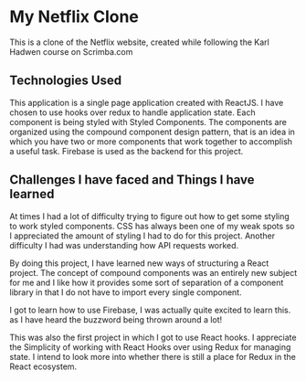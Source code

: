# My Netflix Clone

This is a clone of the Netflix website, created while following the Karl Hadwen course on Scrimba.com


## Technologies Used


This application is a single page application created with ReactJS. I have chosen to use hooks over redux to handle application state. Each component is being styled with Styled Components. The components are organized using the compound component design pattern, that is an idea in which you have two or more components that work together to accomplish a useful task. Firebase is used as the backend for this project.

## Challenges I have faced and Things I have learned

At times I had a lot of difficulty trying to figure out how to get some styling to work styled components. CSS has always been one of my weak spots so I appreciated the amount of styling I had to do for this project. Another difficulty I had was understanding how API requests worked. 

By doing this project, I have learned new ways of structuring a React project. The concept of compound components was an entirely new subject for me and I like how it provides some sort of separation of a component library in that I do not have to import every single component. 

I got to learn how to use Firebase, I was actually quite excited to learn this. as I have heard the buzzword being thrown around a lot!

This was also the first project in which I got to use React hooks. I appreciate the Simplicity of working with React Hooks over using Redux for managing state. I intend to look more into whether there is still a place for Redux in the React ecosystem. 
